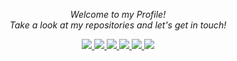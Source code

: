 <!-- Social Section -->
<p align="center">
  <i>Welcome to my Profile!</i>
  <br>
  <i>Take a look at my repositories and let's get in touch!</i>

<p align="center">
  <a href= "https://github.com/gaungalif/">
    <img src="https://img.icons8.com/material-outlined/30/689d6a/source-code.png"/>
  </a>
  <a href= "https://www.linkedin.com/in/gaungalif/">
    <img src="https://img.icons8.com/material-outlined/30/689d6a/linkedin.png"/>
  </a>
  <a href= "https://twitter.com/gaungalif">
    <img src="https://img.icons8.com/material-outlined/30/689d6a/twitter.png"/>
  </a>
  <!-- <a href= "https://www.bryanjenks.dev">
    <img src="https://img.icons8.com/material-outlined/30/689d6a/geography.png"/>
  </a> -->
  <!-- <a href="https://www.buymeacoffee.com/tallguyjenks">
    <img src="https://img.icons8.com/material-outlined/30/689d6a/cafe.png"/>
  </a> -->
  <!-- <a href="https://www.youtube.com/c/BryanJenksTech?sub_confirmation=1">
    <img src="https://img.icons8.com/material-outlined/30/689d6a/youtube-play.png"/>
  </a> -->
  <!-- <a href="https://www.twitch.tv/tallguyjenks">
    <img src="https://img.icons8.com/material-outlined/24/689d6a/twitch.png"/>
  </a> -->
  <!-- <a href="https://orcid.org/0000-0002-9604-3069">
    <img src="https://img.icons8.com/material-outlined/30/689d6a/camera-addon-identification.png"/>
  </a> -->
  <!-- <a href="https://github.com/tallguyjenks/CV/blob/master/CV.pdf">
    <img src="https://img.icons8.com/material-outlined/30/689d6a/parse-from-clipboard.png"/>
  </a> -->
  <a href="mailto:gaungalif@gmail.com">
    <img src="https://img.icons8.com/ios-glyphs/30/689d6a/physics.png"/>
  </a>
  <a href="https://medium.com/@gaungalif">
    <img src="https://img.icons8.com/ios-filled/30/689d6a/medium-new.png"/>
  </a>
  <a href="https://stackoverflow.com/users/9561873/gaung">
    <img src="https://img.icons8.com/metro/26/689d6a/stackoverflow.png"/>
  </a>

  
</p>

